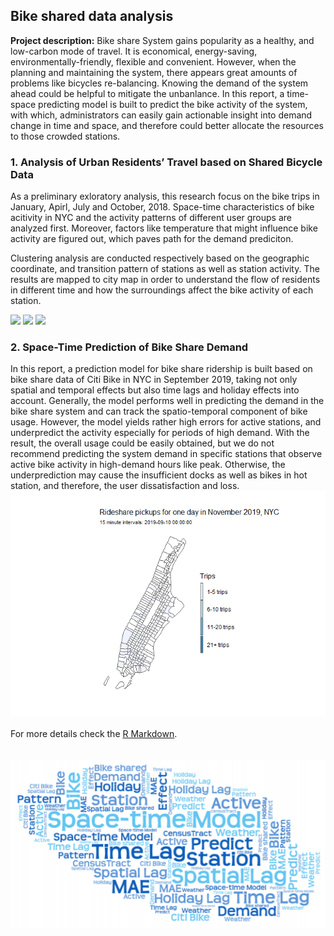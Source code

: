 ## Bike shared data analysis

**Project description:** Bike share System gains popularity as a healthy, and low-carbon mode of travel. It is economical, energy-saving, environmentally-friendly, flexible and convenient. However, when the planning and maintaining the system, there appears great amounts of problems like bicycles re-balancing. Knowing the demand of the system ahead could be helpful to mitigate the unbanlance. In this report, a time-space predicting model is built to predict the bike activity of the system, with which, administrators can easily gain actionable insight into demand change in time and space, and therefore could better allocate the resources to those crowded stations.

### 1. Analysis of Urban Residents’ Travel based on Shared Bicycle Data

As a preliminary exloratory analysis, this research focus on the bike trips in January, Apirl, July and October, 2018. Space-time characteristics of bike acitivity in NYC and the activity patterns of different user groups are analyzed first. Moreover, factors like temperature that might influence bike activity are figured out, which paves path for the demand prediciton. 

Clustering analysis are conducted respectively based on the geographic coordinate, and transition pattern of stations as well as station activity. The results are mapped to city map in order to understand the flow of residents in different time and how the surroundings affect the bike activity of each station.

<img src="images/bikeAnalysis1.jpg?raw=true"/>
<img src="images/bikeAnalysis2.jpg?raw=true"/>
<img src="images/bikeAnalysis3.jpg?raw=true"/>

### 2. Space-Time Prediction of Bike Share Demand

In this report, a prediction model for bike share ridership is built based on bike share data of Citi Bike in NYC in September 2019, taking not only spatial and temporal effects but also time lags and holiday effects into account. Generally, the model performs well in predicting the demand in the bike share system and can track the spatio-temporal component of bike usage. However, the model yields rather high errors for active stations, and underpredict the activity especially for periods of high demand. With the result, the overall usage could be easily obtained, but we do not recommend predicting the system demand in specific stations that observe active bike activity in high-demand hours like peak. Otherwise, the underprediction may cause the insufficient docks as well as bikes in hot station, and therefore, the user dissatisfaction and loss.
<img src="images/bikeActivity.gif?raw=true">
<br><br>
For more details check the [R Markdown](/html/spacetime.html).
<br><br><br>
<img src="images/wordCloud_bike.png?raw=true"/>